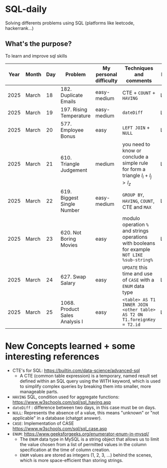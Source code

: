 # SQL-daily
Solving differents problems using SQL (platforms like leetcode, hackerrank...)

## What's the purpose?
To learn and improve sql skills

| Year | Month | Day | Problem                                | My personal difficulty | Techniques and comments                              | Platform | Solution|
| ---- | ----- | --- | -------------------------------------- | ---------------------- | ---------------------------------------------------- | ---- | ---- |
| 2025 | March | 18  | 182. Duplicate Emails     | easy-medium  | CTE + `COUNT` + `HAVING` | Leetcode | [SQL](2025/March/018/182DuplicateEmails.sql) |
| 2025 | March | 19  | 197. Rising Temperature     | easy-medium | `dateDiff` | Leetcode | [SQL](2025/March/019/197RisingTemperature.sql) |
| 2025 | March | 20  | 577. Employee Bonus     | easy  | `LEFT JOIN` + `NULL`  | Leetcode | [SQL](2025/March/020/577EmployeeBonus.sql) |
| 2025 | March | 21  | 610. Triangle Judgement   | medium  | you need to know or conclude a simple rule for form a triangle $l_i + l_j > l_z$  | Leetcode | [SQL](2025/March/021/610TriangleJudgement.sql) |
| 2025 | March | 22  | 619. Biggest Single Number  | easy-medium  | `GROUP BY`, `HAVING`, `COUNT`, CTE and `MAX`  | Leetcode | [SQL](2025/March/022/619_BiggestSingleNumber.sql) |
| 2025 | March | 23  | 620. Not Boring Movies  | easy  | modulo operation `%` and strings operations with booleans for example `NOT LIKE %sub-string%`  | Leetcode | [SQL](2025/March/023/620_NotBoringMovies.sql) |
| 2025 | March | 24  | 627. Swap Salary  | easy  | `UPDATE` this time and use of `CASE` with a `ENUM` data type  | Leetcode | [SQL](2025/March/024/627_SwapSalary.sql) |
| 2025 | March | 25  | 1068. Product Sales Analysis I  | easy  | `<table> AS T1 INNER JOIN <other table> AS T2 ON T1.foreignKey = T2.id`  | Leetcode | [SQL](2025/March/025/1068_ProductSalesAnalysisI.sql) |


# New Concepts learned + some interesting references
* CTE's for SQL: https://builtin.com/data-science/advanced-sql
    -  A CTE (common table expression) is a temporary, named result set defined within an SQL query using the WITH keyword, which is used to simplify complex queries by breaking them into smaller, more manageable parts.
* `HAVING` SQL, condition used for aggregate functions: https://www.w3schools.com/sql/sql_having.asp
* `dateDiff` : difference between two days, in this case must be on days.
* `NULL`: Represents the absence of a value, this means "unknown" or "not applicable" in a database (chatgpt answer). 
* `CASE`: Implementation of CASE https://www.w3schools.com/sql/sql_case.asp
* `ENUM`: https://www.geeksforgeeks.org/enumerator-enum-in-mysql/
    * The `ENUM` data type in MySQL is a string object that allows us to limit the value chosen from a list of permitted values in the column specification at the time of column creation.
    * `ENUM` values are stored as integers (1, 2, 3, …) behind the scenes, which is more space-efficient than storing strings.
